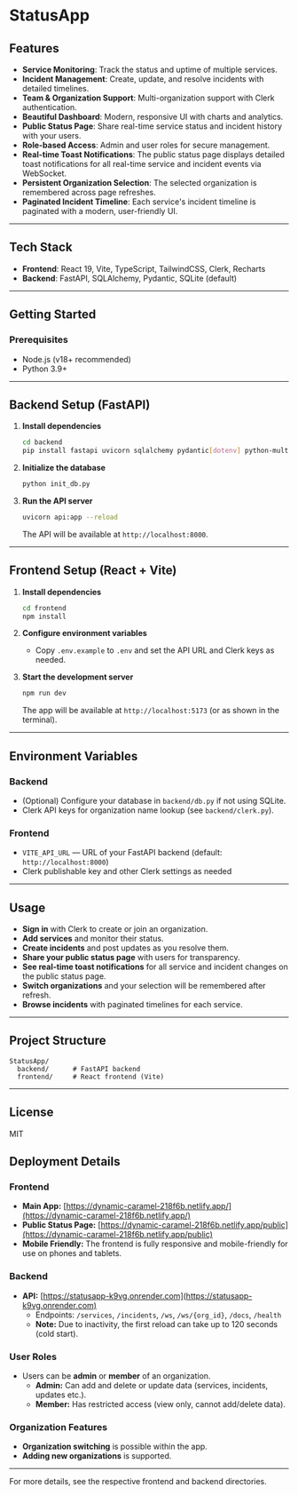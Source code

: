 # StatusApp

## Features
- **Service Monitoring**: Track the status and uptime of multiple services.
- **Incident Management**: Create, update, and resolve incidents with detailed timelines.
- **Team & Organization Support**: Multi-organization support with Clerk authentication.
- **Beautiful Dashboard**: Modern, responsive UI with charts and analytics.
- **Public Status Page**: Share real-time service status and incident history with your users.
- **Role-based Access**: Admin and user roles for secure management.
- **Real-time Toast Notifications**: The public status page displays detailed toast notifications for all real-time service and incident events via WebSocket.
- **Persistent Organization Selection**: The selected organization is remembered across page refreshes.
- **Paginated Incident Timeline**: Each service's incident timeline is paginated with a modern, user-friendly UI.

---

## Tech Stack
- **Frontend**: React 19, Vite, TypeScript, TailwindCSS, Clerk, Recharts
- **Backend**: FastAPI, SQLAlchemy, Pydantic, SQLite (default)

---

## Getting Started

### Prerequisites
- Node.js (v18+ recommended)
- Python 3.9+

---

## Backend Setup (FastAPI)

1. **Install dependencies**
   ```bash
   cd backend
   pip install fastapi uvicorn sqlalchemy pydantic[dotenv] python-multipart
   ```

2. **Initialize the database**
   ```bash
   python init_db.py
   ```

3. **Run the API server**
   ```bash
   uvicorn api:app --reload
   ```
   The API will be available at `http://localhost:8000`.

---

## Frontend Setup (React + Vite)

1. **Install dependencies**
   ```bash
   cd frontend
   npm install
   ```

2. **Configure environment variables**
   - Copy `.env.example` to `.env` and set the API URL and Clerk keys as needed.

3. **Start the development server**
   ```bash
   npm run dev
   ```
   The app will be available at `http://localhost:5173` (or as shown in the terminal).

---

## Environment Variables

### Backend
- (Optional) Configure your database in `backend/db.py` if not using SQLite.
- Clerk API keys for organization name lookup (see `backend/clerk.py`).

### Frontend
- `VITE_API_URL` — URL of your FastAPI backend (default: `http://localhost:8000`)
- Clerk publishable key and other Clerk settings as needed

---

## Usage
- **Sign in** with Clerk to create or join an organization.
- **Add services** and monitor their status.
- **Create incidents** and post updates as you resolve them.
- **Share your public status page** with users for transparency.
- **See real-time toast notifications** for all service and incident changes on the public status page.
- **Switch organizations** and your selection will be remembered after refresh.
- **Browse incidents** with paginated timelines for each service.

---

## Project Structure
```
StatusApp/
  backend/      # FastAPI backend
  frontend/     # React frontend (Vite)
```

---

## License
MIT 

## Deployment Details

### Frontend
- **Main App:** [https://dynamic-caramel-218f6b.netlify.app/](https://dynamic-caramel-218f6b.netlify.app/)
- **Public Status Page:** [https://dynamic-caramel-218f6b.netlify.app/public](https://dynamic-caramel-218f6b.netlify.app/public)
- **Mobile Friendly:** The frontend is fully responsive and mobile-friendly for use on phones and tablets.

### Backend
- **API:** [https://statusapp-k9vg.onrender.com](https://statusapp-k9vg.onrender.com)
    - Endpoints: `/services`, `/incidents`, `/ws`, `/ws/{org_id}`, `/docs`, `/health`
    - **Note:** Due to inactivity, the first reload can take up to 120 seconds (cold start).

### User Roles
- Users can be **admin** or **member** of an organization.
    - **Admin:** Can add and delete or update data (services, incidents, updates etc.).
    - **Member:** Has restricted access (view only, cannot add/delete data).

### Organization Features
- **Organization switching** is possible within the app.
- **Adding new organizations** is supported.

---
For more details, see the respective frontend and backend directories. 